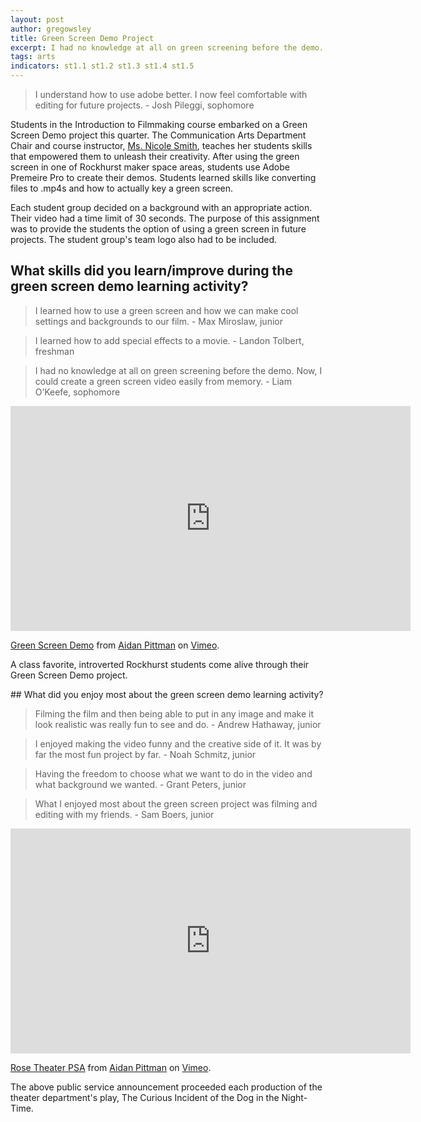 ```yaml
---
layout: post
author: gregowsley
title: Green Screen Demo Project
excerpt: I had no knowledge at all on green screening before the demo. Now, I could create a green screen video easily from memory. - Rockhurst High School sophomore, Liam O'Keefe
tags: arts
indicators: st1.1 st1.2 st1.3 st1.4 st1.5 
---
```


<blockquote>I understand how to use adobe better. I now feel comfortable with editing for future projects. - Josh Pileggi, sophomore </blockquote>

Students in the Introduction to Filmmaking course embarked on a Green Screen Demo project this quarter. The Communication Arts Department Chair and course instructor, [Ms. Nicole Smith](https://www.rockhursths.edu/curriculum-detail?fromId=275451&LevelNum=1736&DepartmentId=30082), teaches her students skills that empowered them to unleash their creativity. After using the green screen in one of Rockhurst maker space areas, students use Adobe Premeire Pro to create their demos. Students learned skills like converting files to .mp4s and how to actually key a green screen.  

Each student group decided on a background with an appropriate action. Their video had a time limit of 30 seconds.  The purpose of this assignment was to provide the students the option of using a green screen in future projects.  The student group's team logo also had to be included.


## What skills did you learn/improve during the green screen demo learning activity?

<blockquote>I learned how to use a green screen and how we can make cool settings and backgrounds to our film.  - Max Miroslaw, junior</blockquote>

<blockquote>I learned how to add special effects to a movie. - Landon Tolbert, freshman</blockquote>

<blockquote>I had no knowledge at all on green screening before the demo. Now, I could create a green screen video easily from memory. - Liam O’Keefe, sophomore</blockquote>
<c>
<iframe src="https://player.vimeo.com/video/362629611" width="640" height="360" frameborder="0" allow="autoplay; fullscreen" allowfullscreen></iframe>
<p><a href="https://vimeo.com/362629611">Green Screen Demo</a> from <a href="https://vimeo.com/user102098481">Aidan Pittman</a> on <a href="https://vimeo.com">Vimeo</a>.</p>
<p class="caption">A class favorite, introverted Rockhurst students come alive through their Green Screen Demo project.</p>
</c>
## What did you enjoy most about the green screen demo learning activity?

<blockquote>Filming the film and then being able to put in any image and make it look realistic was really fun to see and do. - Andrew Hathaway, junior</blockquote>

<blockquote>I enjoyed making the video funny and the creative side of it. It was by far the most fun project by far. - Noah Schmitz, junior</blockquote>

<blockquote>Having the freedom to choose what we want to do in the video and what background we wanted. - Grant Peters, junior</blockquote>

<blockquote>What I enjoyed most about the green screen project was filming and editing with my friends. - Sam Boers, junior</blockquote>
<c>
<iframe src="https://player.vimeo.com/video/364096052" width="640" height="360" frameborder="0" allow="autoplay; fullscreen" allowfullscreen></iframe>
<p><a href="https://vimeo.com/364096052">Rose Theater PSA</a> from <a href="https://vimeo.com/user102098481">Aidan Pittman</a> on <a href="https://vimeo.com">Vimeo</a>.</p>
<p class="caption">The above public service announcement proceeded each production of the theater department's play, The Curious Incident of the Dog in the Night-Time.</p>
</c>

